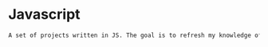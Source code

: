 # Javascript

```sh
A set of projects written in JS. The goal is to refresh my knowledge of the language by looking at these examples. 
```

